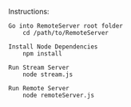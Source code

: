 Instructions:

	Go into RemoteServer root folder
		cd /path/to/RemoteServer
	
	Install Node Dependencies
		npm install

	Run Stream Server
		node stream.js

	Run Remote Server
		node remoteServer.js
